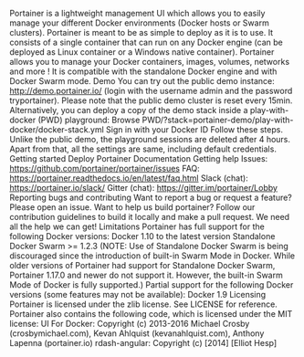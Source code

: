 Portainer is a lightweight management UI which allows you to easily manage your different Docker environments (Docker hosts or Swarm clusters). Portainer is meant to be as simple to deploy as it is to use. It consists of a single container that can run on any Docker engine (can be deployed as Linux container or a Windows native container). Portainer allows you to manage your Docker containers, images, volumes, networks and more ! It is compatible with the standalone Docker engine and with Docker Swarm mode. Demo You can try out the public demo instance: http://demo.portainer.io/ (login with the username admin and the password tryportainer). Please note that the public demo cluster is reset every 15min. Alternatively, you can deploy a copy of the demo stack inside a play-with-docker (PWD) playground: Browse PWD/?stack=portainer-demo/play-with-docker/docker-stack.yml Sign in with your Docker ID Follow these steps. Unlike the public demo, the playground sessions are deleted after 4 hours. Apart from that, all the settings are same, including default credentials. Getting started Deploy Portainer Documentation Getting help Issues: https://github.com/portainer/portainer/issues FAQ: https://portainer.readthedocs.io/en/latest/faq.html Slack (chat): https://portainer.io/slack/ Gitter (chat): https://gitter.im/portainer/Lobby Reporting bugs and contributing Want to report a bug or request a feature? Please open an issue. Want to help us build portainer? Follow our contribution guidelines to build it locally and make a pull request. We need all the help we can get! Limitations Portainer has full support for the following Docker versions: Docker 1.10 to the latest version Standalone Docker Swarm >= 1.2.3 (NOTE: Use of Standalone Docker Swarm is being discouraged since the introduction of built-in Swarm Mode in Docker. While older versions of Portainer had support for Standalone Docker Swarm, Portainer 1.17.0 and newer do not support it. However, the built-in Swarm Mode of Docker is fully supported.) Partial support for the following Docker versions (some features may not be available): Docker 1.9 Licensing Portainer is licensed under the zlib license. See LICENSE for reference. Portainer also contains the following code, which is licensed under the MIT license: UI For Docker: Copyright (c) 2013-2016 Michael Crosby (crosbymichael.com), Kevan Ahlquist (kevanahlquist.com), Anthony Lapenna (portainer.io) rdash-angular: Copyright (c) [2014] [Elliot Hesp]